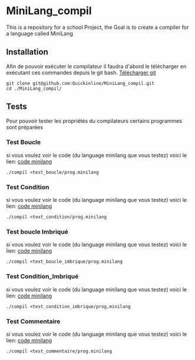 # MiniLang_compil
This is a repository for a school Project, the Goal is to create a compiler for a language called MiniLang

## Installation
Afin de pouvoir exécuter le compilateur il faudra d'abord le télécharger en exécutant ces commandes depuis le git bash.
[Télécharger git](https://git-scm.com/)

```
git clone git@github.com:Quickinline/MiniLang_compil.git
cd ./MiniLang_compil/
```

## Tests
Pour pouvoir tester les propriétés du compilateurs certains programmes sont préparées

### Test Boucle
si vous voulez voir le code (du language minilang que vous testez) voici le lien:
[code minilang](https://github.com/Quickinline/MiniLang_compil/blob/master/test_boucle/prog.minilang)

```
./compil <test_boucle/prog.minilang
```

### Test Condition
si vous voulez voir le code (du language minilang que vous testez) voici le lien:
[code minilang](https://github.com/Quickinline/MiniLang_compil/blob/master/test_condition/prog.minilang)

```
./compil <text_condition/prog.minilang
```

### Test boucle Imbriqué
si vous voulez voir le code (du language minilang que vous testez) voici le lien:
[code minilang](https://github.com/Quickinline/MiniLang_compil/blob/master/test_boucle_imbrique/prog.minilang)

```
./compil <text_boucle_imbrique/prog.minilang
```

### Test Condition_Imbriqué
si vous voulez voir le code (du language minilang que vous testez) voici le lien:
[code minilang](https://github.com/Quickinline/MiniLang_compil/blob/master/test_condition_imbrique/prog.minilang)

```
./compil <test_condition_imbrique/prog.minilang
```

### Test Commentaire
si vous voulez voir le code (du language minilang que vous testez) voici le lien:
[code minilang](https://github.com/Quickinline/MiniLang_compil/blob/master/test_commentaire/prog.minilang)
```
./compil <test_commentaire/prog.minilang
```